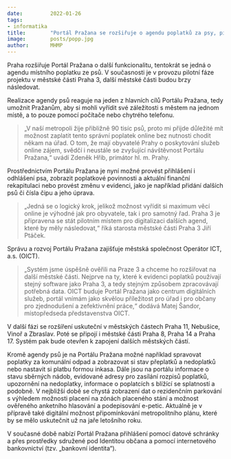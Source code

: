 ```yaml
---
date:         2022-01-26
tags:        
- informatika
title:        "Portál Pražana se rozšiřuje o agendu poplatků za psy, pilotní provoz funguje v Praze 3"
image: 	      posts/popp.jpg
author:       MHMP
---
```

 
Praha rozšiřuje Portál Pražana o další funkcionalitu, tentokrát se jedná o agendu místního poplatku ze psů. V současnosti je v provozu pilotní fáze projektu v městské části Praha 3, další městské části budou brzy následovat.

Realizace agendy psů reaguje na jeden z hlavních cílů Portálu Pražana, tedy umožnit Pražanům, aby si mohli vyřídit své záležitosti s městem na jednom místě, a to pouze pomocí počítače nebo chytrého telefonu. 

> „V naší metropoli žije přibližně 90 tisíc psů, proto mi přijde důležité mít možnost zaplatit tento správní poplatek online bez nutnosti chodit někam na úřad. O tom, že mají obyvatelé Prahy o poskytování služeb online zájem, svědčí i neustále se zvyšující návštěvnost Portálu Pražana,“ uvádí Zdeněk Hřib, primátor hl. m. Prahy.

Prostřednictvím Portálu Pražana je nyní možné provést přihlášení i odhlášení psa, zobrazit poplatkové povinnosti a aktuální finanční rekapitulaci nebo provést změnu v evidenci, jako je například přidání dalších psů či čísla čipu a jeho úprava.

> „Jedná se o logický krok, jelikož možnost vyřídit si maximum věcí online je výhodné jak pro obyvatele, tak i pro samotný řad. Praha 3 je připravena se stát pilotním místem pro digitalizaci dalších agend, které by měly následovat,“ říká starosta městské části Praha 3 Jiří Ptáček.

Správu a rozvoj Portálu Pražana zajišťuje městská společnost Operátor ICT, a.s. (OICT). 

> „Systém jsme úspěšně ověřili na Praze 3 a chceme ho rozšiřovat na další městské části. Nejprve na ty, které k evidenci poplatků používají stejný software jako Praha 3, a tedy stejným způsobem zpracovávají potřebná data. OICT buduje Portál Pražana jako centrum digitálních služeb, portál vnímám jako skvělou příležitost pro úřad i pro občany pro zjednodušení a zefektivnění práce,“ dodává Matej Šandor, místopředseda představenstva OICT.

V další fázi se rozšíření uskuteční v městských částech Praha 11, Nebušice, Vinoř a Zbraslav. Poté se připojí i městské části Praha 8, Praha 14 a Praha 17. Systém pak bude otevřen k zapojení dalších městských částí. 

Kromě agendy psů je na Portálu Pražana možné například spravovat poplatky za komunální odpad a zobrazovat si stav přeplatků a nedoplatků nebo nastavit si platbu formou inkasa. Dále jsou na portálu informace o stavu sběrných nádob, evidované adresy pro zasílání rozpisů poplatků, upozornění na nedoplatky, informace o poplatcích s blížící se splatností a podobně. V nejbližší době se chystá zobrazení dat o rezidenčním parkování s výhledem možnosti placení na zónách placeného stání a možnost ověřeného anketního hlasování a podepisování e-petic. Aktuálně je v přípravě také digitální možnost připomínkování metropolitního plánu, které by se mělo uskutečnit už na jaře letošního roku. 

V současné době nabízí Portál Pražana přihlášení pomocí datové schránky a přes prostředky sdružené pod Identitou občana a pomocí internetového bankovnictví (tzv. „bankovní identita“).
